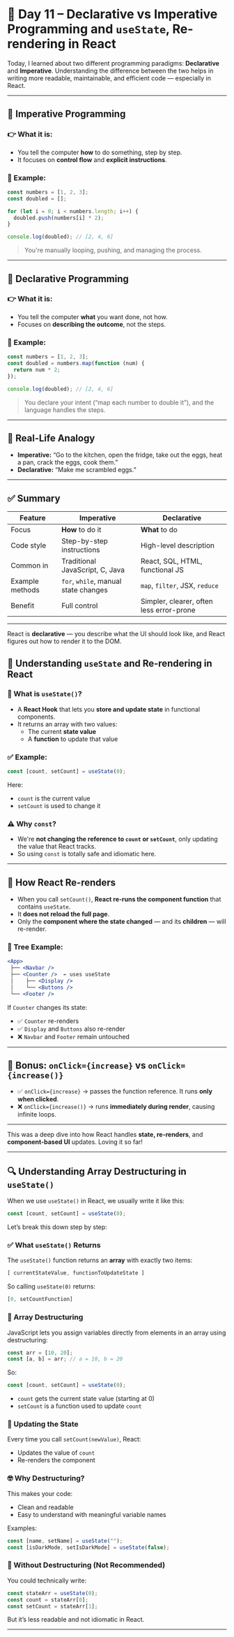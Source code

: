 
# 📘 Day 11 – Declarative vs Imperative Programming and `useState`, Re-rendering  in React

Today, I learned about two different programming paradigms: **Declarative** and **Imperative**. Understanding the difference between the two helps in writing more readable, maintainable, and efficient code — especially in React.

---

## 🧱 Imperative Programming

### 👉 What it is:
- You tell the computer **how** to do something, step by step.
- It focuses on **control flow** and **explicit instructions**.

### 🧪 Example:

```js
const numbers = [1, 2, 3];
const doubled = [];

for (let i = 0; i < numbers.length; i++) {
  doubled.push(numbers[i] * 2);
}

console.log(doubled); // [2, 4, 6]
```

> You're manually looping, pushing, and managing the process.

---

## 🧾 Declarative Programming

### 👉 What it is:
- You tell the computer **what** you want done, not how.
- Focuses on **describing the outcome**, not the steps.

### 🧪 Example:

```js
const numbers = [1, 2, 3];
const doubled = numbers.map(function (num) {
  return num * 2;
});

console.log(doubled); // [2, 4, 6]
```

> You declare your intent (“map each number to double it”), and the language handles the steps.

---

## 💬 Real-Life Analogy

- **Imperative:** “Go to the kitchen, open the fridge, take out the eggs, heat a pan, crack the eggs, cook them.”
- **Declarative:** “Make me scrambled eggs.”

---

## ✅ Summary

| Feature                | Imperative                             | Declarative                          |
|------------------------|-----------------------------------------|---------------------------------------|
| Focus                  | **How** to do it                        | **What** to do                        |
| Code style             | Step-by-step instructions               | High-level description                |
| Common in              | Traditional JavaScript, C, Java         | React, SQL, HTML, functional JS       |
| Example methods        | `for`, `while`, manual state changes    | `map`, `filter`, JSX, `reduce`        |
| Benefit                | Full control                            | Simpler, clearer, often less error-prone |

---

React is **declarative** — you describe what the UI should look like, and React figures out how to render it to the DOM.

## 🔄 Understanding `useState` and Re-rendering in React

### 🧠 What is `useState()`?

- A **React Hook** that lets you **store and update state** in functional components.
- It returns an array with two values:
  - The current **state value**
  - A **function** to update that value

### ✅ Example:

```jsx
const [count, setCount] = useState(0);
```

Here:
- `count` is the current value
- `setCount` is used to change it

### ⚠️ Why `const`?

- We're **not changing the reference to `count` or `setCount`**, only updating the value that React tracks.
- So using `const` is totally safe and idiomatic here.

---

## 🔁 How React Re-renders

- When you call `setCount()`, **React re-runs the component function** that contains `useState`.
- It **does not reload the full page**.
- Only the **component where the state changed** — and its **children** — will re-render.

### 🌳 Tree Example:

```jsx
<App>
 ├── <Navbar />
 ├── <Counter />  ← uses useState
 │    ├── <Display />
 │    └── <Buttons />
 └── <Footer />
```

If `Counter` changes its state:

- ✅ `Counter` re-renders
- ✅ `Display` and `Buttons` also re-render
- ❌ `Navbar` and `Footer` remain untouched

---
## 🧠 Bonus: `onClick={increase}` vs `onClick={increase()}`

- ✅ `onClick={increase}` → passes the function reference. It runs **only when clicked**.
- ❌ `onClick={increase()}` → runs **immediately during render**, causing infinite loops.

---

This was a deep dive into how React handles **state, re-renders**, and **component-based UI** updates. Loving it so far!

---

## 🔍 Understanding Array Destructuring in `useState()`

When we use `useState()` in React, we usually write it like this:

```js
const [count, setCount] = useState(0);
```

Let’s break this down step by step:

### ✅ What `useState()` Returns

The `useState()` function returns an **array** with exactly two items:

```js
[ currentStateValue, functionToUpdateState ]
```

So calling `useState(0)` returns:

```js
[0, setCountFunction]
```

### 🧠 Array Destructuring

JavaScript lets you assign variables directly from elements in an array using destructuring:

```js
const arr = [10, 20];
const [a, b] = arr; // a = 10, b = 20
```

So:

```js
const [count, setCount] = useState(0);
```

- `count` gets the current state value (starting at 0)
- `setCount` is a function used to update `count`

### 🔁 Updating the State

Every time you call `setCount(newValue)`, React:
- Updates the value of `count`
- Re-renders the component

### 🤓 Why Destructuring?

This makes your code:
- Clean and readable
- Easy to understand with meaningful variable names

Examples:

```js
const [name, setName] = useState("");
const [isDarkMode, setIsDarkMode] = useState(false);
```

### 🔄 Without Destructuring (Not Recommended)

You could technically write:

```js
const stateArr = useState(0);
const count = stateArr[0];
const setCount = stateArr[1];
```

But it’s less readable and not idiomatic in React.

---